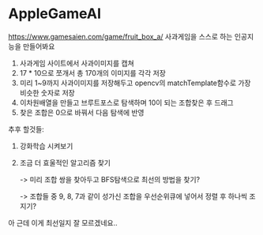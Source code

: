 # AppleGameAI

https://www.gamesaien.com/game/fruit_box_a/
사과게임을 스스로 하는 인공지능을 만들어봐요

1. 사과게임 사이트에서 사과이미지를 캡쳐
2. 17 * 10으로 쪼개서 총 170개의 이미지를 각각 저장
3. 미리 1~9까지 사과이미지를 저장해두고 opencv의 matchTemplate함수로 가장 비슷한 숫자로 저장
4. 이차원배열을 만들고 브루트포스로 탐색하며 10이 되는 조합찾은 후 드래그
5. 찾은 조합은 0으로 바꿔서 다음 탐색에 반영

추후 할것들:
1. 강화학습 시켜보기
2. 조금 더 효울적인 알고리즘 찾기

    -> 미리 조합 쌍을 찾아두고 BFS탐색으로 최선의 방법을 찾기?
    
    -> 조합들 중 9, 8, 7과 같이 성가신 조합을 우선순위큐에 넣어서 정렬 후 하나씩 조지기?

아 근데 이게 최선일지 잘 모르겠네요..

